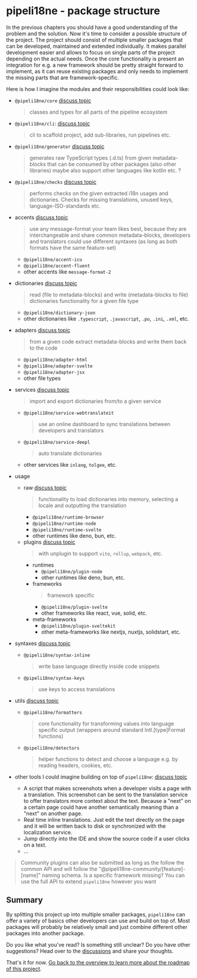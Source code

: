 # pipeli18ne - package structure

In the previous chapters you should have a good understanding of the problem and the solution. Now it's time to consider a possible structure of the project. The project should consist of multiple smaller packages that can be developed, maintained and extended individually. It makes parallel development easier and allows to focus on single parts of the project depending on the actual needs. Once the core functionality is present an integration for e.g. a new framework should be pretty straight forward to implement, as it can reuse existing packages and only needs to implement the missing parts that are framework-specific.

Here is how I imagine the modules and their responsibilities could look like:

- `@pipeli18ne/core` [discuss topic](https://github.com/pipeli18ne/RFC/discussions/9)
  > classes and types for all parts of the pipeline ecosystem

- `@pipeli18ne/cli`: [discuss topic](https://github.com/pipeli18ne/RFC/discussions/11)
  > cli to scaffold project, add sub-libraries, run pipelines etc.

- `@pipeli18ne/generator` [discuss topic](https://github.com/pipeli18ne/RFC/discussions/12)
  > generates raw TypeScript types (.d.ts) from given metadata-blocks that can be consumed by other packages (also other libraries)
  > maybe also support other languages like kotlin etc. ?

- `@pipeli18ne/checks` [discuss topic](https://github.com/pipeli18ne/RFC/discussions/14)
  > performs checks on the given extracted i18n usages and dictionaries. Checks for missing translations, unused keys, language-ISO-standards etc.

- accents [discuss topic](https://github.com/pipeli18ne/RFC/discussions/15)
  > use any message-format your team likes best, because they are interchangeable and share common metadata-blocks, developers and translators could use different syntaxes (as long as both formats have the same feature-set)
  - `@pipeli18ne/accent-icu`
  - `@pipeli18ne/accent-fluent`
  - other accents like `message-format-2`

- dictionaries [discuss topic](https://github.com/pipeli18ne/RFC/discussions/16)
  > read (file to metadata-blocks) and write (metadata-blocks to file) dictionaries functionality for a given file type
  - `@pipeli18ne/dictionary-json`
  - other dictionaries like `.typescript`, `.javascript`, `.po`, `.ini`, `.xml`, etc.

- adapters [discuss topic](https://github.com/pipeli18ne/RFC/discussions/18)
  > from a given code extract metadata-blocks and write them back to the code
  - `@pipeli18ne/adapter-html`
  - `@pipeli18ne/adapter-svelte`
  - `@pipeli18ne/adapter-jsx`
  - other file types

- services [discuss topic](https://github.com/pipeli18ne/RFC/discussions/19)
  > import and export dictionaries from/to a given service
  - `@pipeli18ne/service-webtranslateit`
	  > use an online dashboard to sync translations between developers and translators
  - `@pipeli18ne/service-deepl`
    > auto translate dictionaries
  - other services like `inlang`, `tolgee`, etc.

- usage
  - raw [discuss topic](https://github.com/pipeli18ne/RFC/discussions/20)
	 > functionality to load dictionaries into memory, selecting a locale and outputting the translation
    - `@pipeli18ne/runtime-browser`
    - `@pipeli18ne/runtime-node`
    - `@pipeli18ne/runtime-svelte`
    - other runtimes like deno, bun, etc.
  - plugins [discuss topic](https://github.com/pipeli18ne/RFC/discussions/21)
    > with unplugin to support `vite`, `rollup`, `webpack`, etc.
    - runtimes
      - `@pipeli18ne/plugin-node`
      - other runtimes like deno, bun, etc.
    - frameworks
    	> framework specific
      - `@pipeli18ne/plugin-svelte`
      - other frameworks like react, vue, solid, etc.
    - meta-frameworks
      - `@pipeli18ne/plugin-sveltekit`
      - other meta-frameworks like nextjs, nuxtjs, solidstart, etc.

- syntaxes [discuss topic](https://github.com/pipeli18ne/RFC/discussions/22)
  - `@pipeli18ne/syntax-inline`
	  > write base language directly inside code snippets
  - `@pipeli18ne/syntax-keys`
	  > use keys to access translations

- utils [discuss topic](https://github.com/pipeli18ne/RFC/discussions/23)
  - `@pipeli18ne/formatters`
    > core functionality for transforming values into language specific output (wrappers around standard Intl.[type]Format functions)
  - `@pipeli18ne/detectors`
    > helper functions to detect and choose a language e.g. by reading headers, cookies, etc.

- other tools I could imagine building on top of `pipeli18ne`: [discuss topic](https://github.com/pipeli18ne/RFC/discussions/24)
  - A script that makes screenshots when a developer visits a page with a translation. This screenshot can be sent to the translation service to offer translators more context about the text. Because a "next" on a certain page could have another semantically meaning than a "next" on another page.
  - Real time inline translations. Just edit the text directly on the page and it will be written back to disk or synchronized with the localization service.
  - Jump directly into the IDE and show the source code if a user clicks on a text.
  - ...

> Community plugins can also be submitted as long as the follow the common API and will follow the "@pipeli18ne-community/[feature]-[name]" naming schema. Is a specific framework missing? You can use the full API to extend `pipeli18ne` however you want

## Summary

By splitting this project up into multiple smaller packages, `pipeli18ne` can offer a variety of basics other developers can use and build on top of. Most packages will probably be relatively small and just combine different other packages into another package.

Do you like what you've read? Is something still unclear? Do you have other suggestions?
Head over to the [discussions](https://github.com/pipeli18ne/RFC/discussions/8) and share your thoughts.

That's it for now. [Go back to the overview to learn more about the roadmap of this project](https://github.com/pipeli18ne/RFC#next-steps--roadmap).